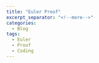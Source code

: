 ```yaml
---
title: "Euler Proof"
excerpt_separator: "<!--more-->"
categories:
  - Blog
tags:
  - Euler
  - Proof
  - Coding
---
```




